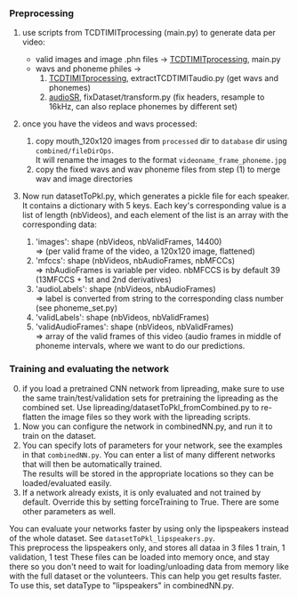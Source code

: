 ### Preprocessing 

1. use scripts from TCDTIMITprocessing (main.py) to generate data per video:    
    - valid images and image .phn files  -> [TCDTIMITprocessing](https://github.com/matthijsvk/TCDTIMITprocessing), main.py
    - wavs and phoneme philes ->    
        1. [TCDTIMITprocessing](https://github.com/matthijsvk/TCDTIMITprocessing), extractTCDTIMITaudio.py (get wavs and phonemes)    
        2. [audioSR](https://github.com/matthijsvk/multimodalSR/tree/master/code/audioSR), fixDataset/transform.py (fix headers, resample to 16kHz, can also replace phonemes by different set)    

1. once you have the videos and wavs processed:
    1. copy mouth_120x120 images from `processed` dir to `database` dir using `combined/fileDirOps`.  
       It will rename the images to the format `videoname_frame_phoneme.jpg`  
    1. copy the fixed wavs and wav phoneme files  from step (1) to merge wav and image directories

1. Now run datasetToPkl.py, which generates a pickle file for each speaker. It contains a dictionary with 5 keys. Each key's corresponding value is a list of length (nbVideos), and each element of the list is an array with the corresponding data:    
    1. 'images':  shape (nbVideos, nbValidFrames, 14400)  
     => (per valid frame of the video, a 120x120 image, flattened)
    2. 'mfccs':  shape (nbVideos, nbAudioFrames, nbMFCCs)  
     => nbAudioFrames is variable per video. nbMFCCS is by default 39 (13MFCCS + 1st and 2nd derivatives)  
    3. 'audioLabels': shape (nbVideos, nbAudioFrames)  
     => label is converted from string to the corresponding class number (see phoneme_set.py)  
    4. 'validLabels': shape (nbVideos, nbValidFrames)  
    5. 'validAudioFrames': shape (nbVideos, nbValidFrames)   
     => array of the valid frames of this video (audio frames in middle of phoneme intervals, where we want to do our predictions.  

### Training and evaluating the network
0. if you load a pretrained CNN network from lipreading, make sure to use the same train/test/validation sets for pretraining the lipreading as the combined set.
Use lipreading/datasetToPkl_fromCombined.py to re-flatten the image files so they work with the lipreading scripts.  
1. Now you can configure the network in combinedNN.py, and run it to train on the dataset.
2. You can specify lots of parameters for your network, see the examples in that `combinedNN.py`. You can enter a list of many different networks that will then be automatically trained.  
The results will be stored in the appropriate locations so they can be loaded/evaluated easily.  
3. If a network already exists, it is only evaluated and not trained by default. Override this by setting forceTraining to True. There are some other parameters as well. 
 
You can evaluate your networks faster by using only the lipspeakers instead of the whole dataset.
See `datasetToPkl_lipspeakers.py`.   
This preprocess the lipspeakers only, and stores all dataa in 3 files 1 train, 1 validation, 1 test
These files can be loaded into memory once, and stay there so you don't need to wait for loading/unloading data from memory
like with the full dataset or the volunteers. This can help you get results faster.
To use this, set dataType to "lipspeakers" in combinedNN.py.  
     